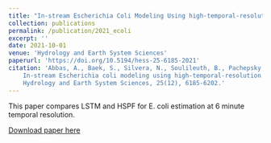 ```yaml
---
title: "In-stream Escherichia Coli Modeling Using high-temporal-resolution data with deep learning and process-based models"
collection: publications
permalink: /publication/2021_ecoli
excerpt: ''
date: 2021-10-01
venue: 'Hydrology and Earth System Sciences'
paperurl: 'https://doi.org/10.5194/hess-25-6185-2021'
citation: 'Abbas, A., Baek, S., Silvera, N., Soulileuth, B., Pachepsky, Y., Ribolzi, O., ... & Cho, K. H. (2021). 
    In-stream Escherichia coli modeling using high-temporal-resolution data with deep learning and process-based models. 
    Hydrology and Earth System Sciences, 25(12), 6185-6202.'
---
```

This paper compares LSTM and HSPF for E. coli estimation at 6 minute temporal resolution.

[Download paper here](https://hess.copernicus.org/articles/25/6185/2021/hess-25-6185-2021.pdf)
